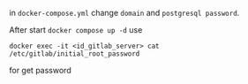 in `docker-compose.yml` change `domain` and `postgresql password`. 

After start ```docker compose up -d``` use 

```
docker exec -it <id_gitlab_server> cat /etc/gitlab/initial_root_password
```
for get password
